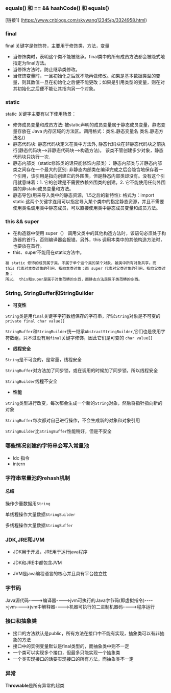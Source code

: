 ### equals() 和 == && hashCode() 和 equals()

[链接1] (https://www.cnblogs.com/skywang12345/p/3324958.html)

### final
final 关键字是修饰符，主要用于修饰类，方法，变量
+ 当修饰类时，表明这个类不能被继承。final类中的所有成员方法都会被隐式地指定为final方法。
+ 当修饰方法时，防止继承类修改。
+ 当修饰变量时，一旦初始化之后就不能再做修改。如果是基本数据类型的变量，则其数值一旦在初始化之后便不能更改；如果是引用类型的变量，则在对其初始化之后便不能让其指向另一个对象。

### static
static 关键字主要有以下使用场景：
+ 修饰成员变量和成员方法: 被static声明的成员变量属于静态成员变量，静态变量存放在 Java 内存区域的方法区。调用格式：类名.静态变量名 类名.静态方法名()
+ 静态代码块: 静态代码块定义在类中方法外, 静态代码块在非静态代码块之前执行(静态代码块—>非静态代码块—>构造方法)。 该类不管创建多少对象，静态代码块只执行一次.
+ 静态内部类（static修饰类的话只能修饰内部类）： 静态内部类与非静态内部类之间存在一个最大的区别: 非静态内部类在编译完成之后会隐含地保存着一个引用，该引用是指向创建它的外围类，但是静态内部类却没有。没有这个引用就意味着：1. 它的创建是不需要依赖外围类的创建。2. 它不能使用任何外围类的非static成员变量和方法。
+ 静态导包(用来导入类中的静态资源，1.5之后的新特性): 格式为：import static 这两个关键字连用可以指定导入某个类中的指定静态资源，并且不需要使用类名调用类中静态成员，可以直接使用类中静态成员变量和成员方法。

### this && super
+ 在构造器中使用 super（） 调用父类中的其他构造方法时，该语句必须处于构造器的首行，否则编译器会报错。另外，this 调用本类中的其他构造方法时，也要放在首行。
+ this、super不能用在static方法中。

```
被 static 修饰的成员属于类，不属于单个这个类的某个对象，被类中所有对象共享。而 this 代表对本类对象的引用，指向本类对象；而 super 代表对父类对象的引用，指向父类对象；
所以， this和super是属于对象范畴的东西，而静态方法是属于类范畴的东西。
```

### String, StringBuffer和StringBuilder
+ **可变性**

`String`类是用`final`关键字字符数组保存的字符串，所以`String`对象是不可变的
`private final char value[]`

`StringBuffer`和`StringBuilder`统一继承`AbstractStringBuilder`,它们也是使用字符数组，只不过没有用`final`关键字修饰，因此它们是可变的
`char value[]`

+ **线程安全**

`String`是不可变的，是常量，线程安全

`StringBuffer`对方法加了同步锁，或在调用的时候加了同步锁，所以线程安全

`StringBuilder`线程不安全

+ **性能**

`String`类型进行改变，每次都会生成一个新的`String`对象，然后将指针指向新的对象

`StringBuffer`每次都对自己进行操作，不会生成新的对象和对象引用

`StringBuilder`比`StringBuffer`性能稍好，但是不安全

### 哪些情况创建的字符串会写入常量池
- ldc 指令
- intern

### 字符串常量池的rehash机制

#### 总结

操作少量数据用`String`

单线程操作大量数据`StringBuilder`

多线程操作大量数据`StringBuffer`

### JDK,JRE和JVM
- JDK用于开发，JRE用于运行java程序

- JDK和JRE中都包含JVM

- JVM是java编程语言的核心并且具有平台独立性

### 字节码
Java源代码---->编译器---->jvm可执行的Java字节码(即虚拟指令)---->jvm---->jvm中解释器---->机器可执行的二进制机器码---->程序运行

### 接口和抽象类
- 接口的方法默认是public，所有方法在接口中不能有实现，抽象类可以有非抽象的方法
- 接口中的实例变量默认是final类型的，而抽象类中则不一定
- 一个类可以实现多个接口，但最多只能实现一个抽象类
- 一个类实现接口的话要实现接口的所有方法，而抽象类不一定

### 异常
**Throwable**是所有异常的超类
